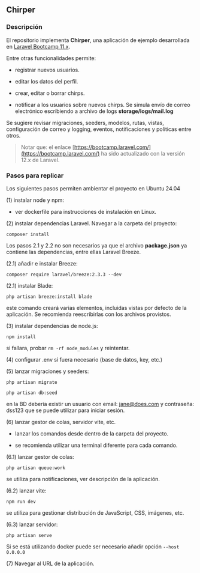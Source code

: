 
## Chirper

  

### Descripción

El repositorio implementa **Chirper**, una aplicación de ejemplo desarrollada en [Laravel Bootcamp 11.x](https://laravel.com/docs/11.x).

  
  

Entre otras funcionalidades permite:

  

- registrar nuevos usuarios.

- editar los datos del perfil.

- crear, editar o borrar chirps.

- notificar a los usuarios sobre nuevos chirps. Se simula envío de correo electrónico escribiendo a archivo de logs **storage/logs/mail.log**

  

Se sugiere revisar migraciones, seeders, modelos, rutas, vistas, configuración de correo y logging, eventos, notificaciones y politicas entre otros.

  
>Notar que:
> el enlace [https://bootcamp.laravel.com/](https://bootcamp.laravel.com/) ha sido actualizado con la versión 12.x de Laravel.

  

### Pasos para replicar

  

Los siguientes pasos permiten ambientar el proyecto en Ubuntu 24.04

  

(1) instalar node y npm:

  

- ver dockerfile para instrucciones de instalación en Linux.

  

(2) instalar dependencias Laravel. Navegar a la carpeta del proyecto:

  

`composer install`

  

Los pasos 2.1 y 2.2 no son necesarios ya que el archivo **package.json** ya contiene las dependencias, entre ellas Laravel Breeze.

  

(2.1) añadir e instalar Breeze:

`composer require laravel/breeze:2.3.3 --dev`

  

(2.1) instalar Blade:

  

`php artisan breeze:install blade`

  

este comando creará varias elementos, incluidas vistas por defecto de la aplicación. Se recomienda reescribirlas con los archivos provistos.

  

(3) instalar dependencias de node.js:

  

`npm install`

  

si fallara, probar `rm -rf node_modules` y reintentar.

  

(4) configurar .env si fuera necesario (base de datos, key, etc.)

  

(5) lanzar migraciones y seeders:

`php artisan migrate`

`php artisan db:seed`

  

en la BD debería existir un usuario con email: jane@does.com y contraseña: dss123 que se puede utilizar para iniciar sesión.

  
  

(6) lanzar gestor de colas, servidor vite, etc.

  

- lanzar los comandos desde dentro de la carpeta del proyecto.

- se recomienda utilizar una terminal diferente para cada comando.

  

(6.1) lanzar gestor de colas:

  

`php artisan queue:work`

  

se utiliza para notificaciones, ver descripción de la aplicación.

  

(6.2) lanzar vite:

  

`npm run dev`

  

se utiliza para gestionar distribución de JavaScript, CSS, imágenes, etc.

  

(6.3) lanzar servidor:

  

`php artisan serve`

  

Si se está utilizando docker puede ser necesario añadir opción `--host 0.0.0.0`

  

(7) Navegar al URL de la aplicación.